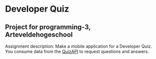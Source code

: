 ﻿# Developer Quiz
 ## Project for programming-3, Arteveldehogeschool
 
Assignment description: Make a mobile application for a Developer Quiz. You consume data from the [QuizAPI](https://quizapi.io/) to request questions and answers.

